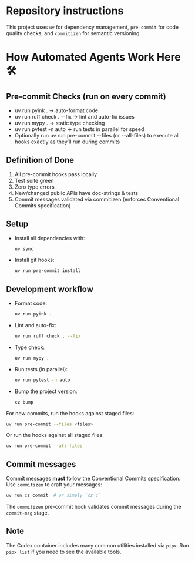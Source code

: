 # Repository instructions

This project uses `uv` for dependency management, `pre-commit` for code quality checks, and `commitizen` for semantic versioning.

# How Automated Agents Work Here 🛠️

## Pre-commit Checks (run on every commit)
- uv run pyink .                 → auto-format code
- uv run ruff check . --fix      → lint and auto-fix issues
- uv run mypy .                  → static type checking
- uv run pytest -n auto          → run tests in parallel for speed
- Optionally run uv run pre-commit --files <files> (or --all-files) to execute all hooks exactly as they’ll run during commits

## Definition of Done
1. All pre-commit hooks pass locally
2. Test suite green
3. Zero type errors
4. New/changed public APIs have doc-strings & tests
5. Commit messages validated via commitizen (enforces Conventional Commits specification)

## Setup

- Install all dependencies with:
  ```bash
  uv sync
  ```
- Install git hooks:
  ```bash
  uv run pre-commit install
  ```

## Development workflow

- Format code:
  ```bash
  uv run pyink .
  ```
- Lint and auto-fix:
  ```bash
  uv run ruff check . --fix
  ```
- Type check:
  ```bash
  uv run mypy .
  ```
- Run tests (in parallel):
  ```bash
  uv run pytest -n auto
  ```
- Bump the project version:
  ```bash
  cz bump
  ```

For new commits, run the hooks against staged files:
```bash
uv run pre-commit --files <files>
```
Or run the hooks against all staged files:
```bash
uv run pre-commit --all-files
```

## Commit messages

Commit messages **must** follow the Conventional Commits specification. Use
`commitizen` to craft your messages:

```bash
uv run cz commit  # or simply `cz c`
```

The `commitizen` pre-commit hook validates commit messages during the
`commit-msg` stage.

## Note

The Codex container includes many common utilities installed via `pipx`. Run `pipx list` if you need to see the available tools.
